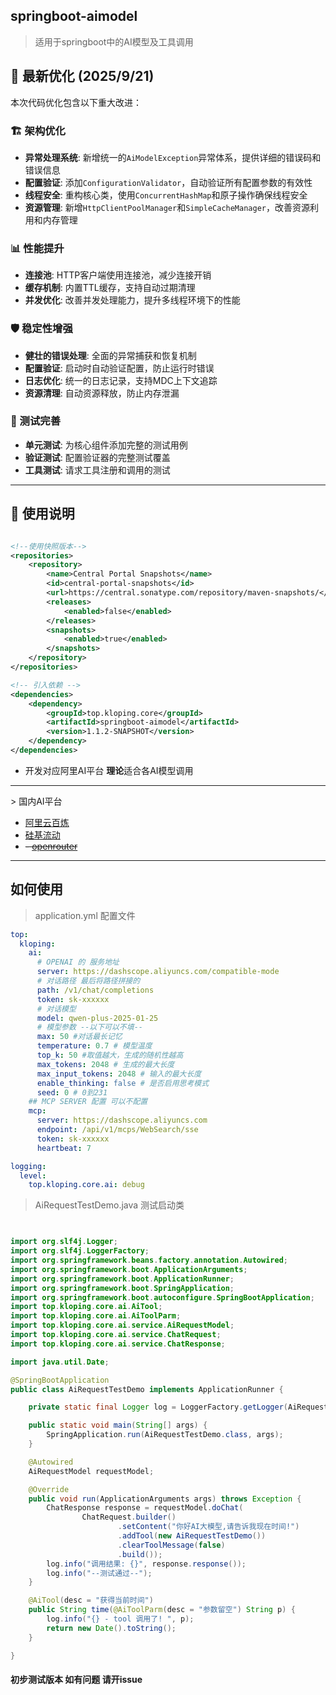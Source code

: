 ## springboot-aimodel

> 适用于springboot中的AI模型及工具调用

## 🚀 最新优化 (2025/9/21)

本次代码优化包含以下重大改进：

### 🏗️ 架构优化
- **异常处理系统**: 新增统一的`AiModelException`异常体系，提供详细的错误码和错误信息
- **配置验证**: 添加`ConfigurationValidator`，自动验证所有配置参数的有效性
- **线程安全**: 重构核心类，使用`ConcurrentHashMap`和原子操作确保线程安全
- **资源管理**: 新增`HttpClientPoolManager`和`SimpleCacheManager`，改善资源利用和内存管理

### 📊 性能提升
- **连接池**: HTTP客户端使用连接池，减少连接开销
- **缓存机制**: 内置TTL缓存，支持自动过期清理
- **并发优化**: 改善并发处理能力，提升多线程环境下的性能

### 🛡️ 稳定性增强
- **健壮的错误处理**: 全面的异常捕获和恢复机制
- **配置验证**: 启动时自动验证配置，防止运行时错误
- **日志优化**: 统一的日志记录，支持MDC上下文追踪
- **资源清理**: 自动资源释放，防止内存泄漏

### 🧪 测试完善
- **单元测试**: 为核心组件添加完整的测试用例
- **验证测试**: 配置验证器的完整测试覆盖
- **工具测试**: 请求工具注册和调用的测试

---

## 📝 使用说明

```xml

<!--使用快照版本-->
<repositories>
    <repository>
        <name>Central Portal Snapshots</name>
        <id>central-portal-snapshots</id>
        <url>https://central.sonatype.com/repository/maven-snapshots/</url>
        <releases>
            <enabled>false</enabled>
        </releases>
        <snapshots>
            <enabled>true</enabled>
        </snapshots>
    </repository>
</repositories>

<!-- 引入依赖 -->
<dependencies>
    <dependency>
        <groupId>top.kloping.core</groupId>
        <artifactId>springboot-aimodel</artifactId>
        <version>1.1.2-SNAPSHOT</version>
    </dependency>
</dependencies>

```

- 开发对应阿里AI平台 **理论**适合各AI模型调用

<hr>
> 国内AI平台

- [阿里云百炼](https://bailian.console.aliyun.com/)
- [硅基流动](https://www.siliconflow.cn/)
- ~~- [openrouter](https://openrouter.ai/)~~

<hr>

## 如何使用

> application.yml 配置文件

```yaml
top:
  kloping:
    ai:
      # OPENAI 的 服务地址
      server: https://dashscope.aliyuncs.com/compatible-mode
      # 对话路径 最后将路径拼接的
      path: /v1/chat/completions
      token: sk-xxxxxx
      # 对话模型
      model: qwen-plus-2025-01-25
      # 模型参数 --以下可以不填--
      max: 50 #对话最长记忆
      temperature: 0.7 # 模型温度
      top_k: 50 #取值越大，生成的随机性越高
      max_tokens: 2048 # 生成的最大长度
      max_input_tokens: 2048 # 输入的最大长度
      enable_thinking: false # 是否启用思考模式
      seed: 0 # 0到231
    ## MCP SERVER 配置 可以不配置
    mcp:
      server: https://dashscope.aliyuncs.com
      endpoint: /api/v1/mcps/WebSearch/sse
      token: sk-xxxxxx
      heartbeat: 7

logging:
  level:
    top.kloping.core.ai: debug
```

> AiRequestTestDemo.java 测试启动类

```java


import org.slf4j.Logger;
import org.slf4j.LoggerFactory;
import org.springframework.beans.factory.annotation.Autowired;
import org.springframework.boot.ApplicationArguments;
import org.springframework.boot.ApplicationRunner;
import org.springframework.boot.SpringApplication;
import org.springframework.boot.autoconfigure.SpringBootApplication;
import top.kloping.core.ai.AiTool;
import top.kloping.core.ai.AiToolParm;
import top.kloping.core.ai.service.AiRequestModel;
import top.kloping.core.ai.service.ChatRequest;
import top.kloping.core.ai.service.ChatResponse;

import java.util.Date;

@SpringBootApplication
public class AiRequestTestDemo implements ApplicationRunner {

    private static final Logger log = LoggerFactory.getLogger(AiRequestTestDemo.class);

    public static void main(String[] args) {
        SpringApplication.run(AiRequestTestDemo.class, args);
    }

    @Autowired
    AiRequestModel requestModel;

    @Override
    public void run(ApplicationArguments args) throws Exception {
        ChatResponse response = requestModel.doChat(
                ChatRequest.builder()
                        .setContent("你好AI大模型,请告诉我现在时间!")
                        .addTool(new AiRequestTestDemo())
                        .clearToolMessage(false)
                        .build());
        log.info("调用结果: {}", response.response());
        log.info("--测试通过--");
    }

    @AiTool(desc = "获得当前时间")
    public String time(@AiToolParm(desc = "参数留空") String p) {
        log.info("{} - tool 调用了! ", p);
        return new Date().toString();
    }

}
```

#### 初步测试版本 如有问题 请开issue